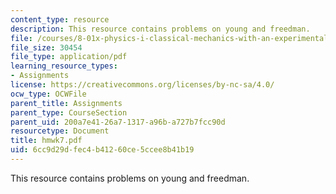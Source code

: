 ```yaml
---
content_type: resource
description: This resource contains problems on young and freedman.
file: /courses/8-01x-physics-i-classical-mechanics-with-an-experimental-focus-fall-2002/6cc9d29dfec4b41260ce5ccee8b41b19_hmwk7.pdf
file_size: 30454
file_type: application/pdf
learning_resource_types:
- Assignments
license: https://creativecommons.org/licenses/by-nc-sa/4.0/
ocw_type: OCWFile
parent_title: Assignments
parent_type: CourseSection
parent_uid: 200a7e41-26a7-1317-a96b-a727b7fcc90d
resourcetype: Document
title: hmwk7.pdf
uid: 6cc9d29d-fec4-b412-60ce-5ccee8b41b19
---
```

This resource contains problems on young and freedman.